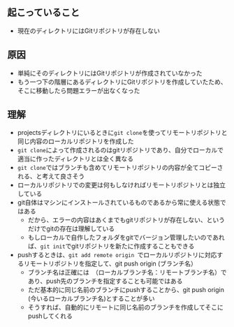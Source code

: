 ## 起こっていること
- 現在のディレクトリにはGitリポジトリが存在しない
## 原因
- 単純にそのディレクトリにはGitリポジトリが作成されていなかった
- もう一つ下の階層にあるディレクトリにGitリポジトリを作成していたため、そこに移動したら問題エラーが出なくなった
## 理解
- projectsディレクトリにいるときに`git clone`を使ってリモートリポジトリと同じ内容のローカルリポジトリを作成した
- `git clone`によって作成されるのはgitリポジトリであり、自分でローカルで適当に作ったディレクトリとは全く異なる
- `git clone`ではブランチも含めてリモートリポジトリの内容が全てコピーされる、と考えて良さそう
- ローカルリポジトリでの変更は何もしなければリモートリポジトリとは独立している
- git自体はマシンにインストールされているものであるから常に使える状態ではある
  - だから、エラーの内容はあくまでもgitリポジトリが存在しない、というだけでgitの存在は理解している
  - もしローカルで自作したフォルダをgitでバージョン管理したいのであれば、`git init`でgitリポジトリを新たに作成することもできる
- pushするときは、`git add remote origin `でローカルリポジトリに対応するリモートリポジトリを指定して、git push origin (ブランチ名）
  - ブランチ名は正確には　（ローカルブランチ名：リモートブランチ名）であり、push先のブランチを指定することも可能ではある
  - ただ基本的に同じ名前のブランチにpushすることから、git push origin (今いるローカルブランチ名)とすることが多い
  - そうすれば、自動的にリモートに同じ名前のブランチを作成してそこにpushしてくれる
